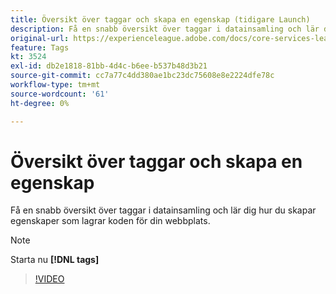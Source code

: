 ```yaml
---
title: Översikt över taggar och skapa en egenskap (tidigare Launch)
description: Få en snabb översikt över taggar i datainsamling och lär dig hur du skapar egenskaper som lagrar koden för din webbplats.
original-url: https://experienceleague.adobe.com/docs/core-services-learn/tutorials/launch-web/launch-overview-and-creating-properties.html
feature: Tags
kt: 3524
exl-id: db2e1818-81bb-4d4c-b6ee-b537b48d3b21
source-git-commit: cc7a77c4dd380ae1bc23dc75608e8e2224dfe78c
workflow-type: tm+mt
source-wordcount: '61'
ht-degree: 0%

---
```


# Översikt över taggar och skapa en egenskap

Få en snabb översikt över taggar i datainsamling och lär dig hur du skapar egenskaper som lagrar koden för din webbplats.

>[!NOTE]
>
> Starta nu **[!DNL tags]**

>[!VIDEO](https://video.tv.adobe.com/v/28727/?quality=12&learn=on)
